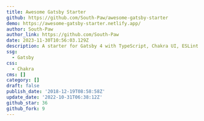 ```yaml
---
title: Awesome Gatsby Starter
github: https://github.com/South-Paw/awesome-gatsby-starter
demo: https://awesome-gatsby-starter.netlify.app/
author: South-Paw
author_link: https://github.com/South-Paw
date: 2023-11-30T10:56:03.129Z
description: A starter for Gatsby 4 with TypeScript, Chakra UI, ESLint and Prettier
ssg:
  - Gatsby
css:
  - Chakra
cms: []
category: []
draft: false
publish_date: '2018-12-19T08:58:58Z'
update_date: '2022-10-31T06:38:12Z'
github_star: 36
github_fork: 9
---
```


